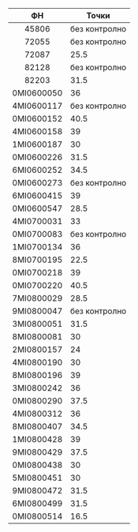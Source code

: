 |    ФН      |    Точки    |
|    :-----: | --------    |
|45806 |	без контролно|
|72055 |	без контролно|
|72087 |	25.5|
|82128 |	без контролно|
|82203 |	31.5|
|0MI0600050 |	36|
|4MI0600117 |	без контролно|
|0MI0600152 |	40.5|
|4MI0600158 |	39|
|1MI0600187 |	30|
|0MI0600226 |	31.5|
|6MI0600252 |	34.5|
|0MI0600273 |	без контролно|
|6MI0600415 |	39|
|0MI0600547 |	28.5|
|4MI0700031 |	33|
|0MI0700083 |	без контролно|
|1MI0700134 |	36|
|8MI0700195 |	22.5|
|0MI0700218 |	39|
|0MI0700220 |	40.5|
|7MI0800029 |	28.5|
|9MI0800047 |	без контролно|
|3MI0800051 |	31.5|
|8MI0800081 |	30|
|2MI0800157 |	24|
|4MI0800190 |	30|
|8MI0800196 |	39|
|3MI0800242 |	36|
|0MI0800290 |	37.5|
|4MI0800312 |	36|
|8MI0800407 |	34.5|
|1MI0800428 |	39|
|9MI0800429 |	37.5|
|0MI0800438 |	30|
|5MI0800451 |	30|
|9MI0800472 |	31.5|
|6MI0800499 |	31.5|
|0MI0800514 |	16.5|
